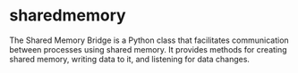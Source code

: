# sharedmemory
The Shared Memory Bridge is a Python class that facilitates communication between processes using shared memory. It provides methods for creating shared memory, writing data to it, and listening for data changes.
